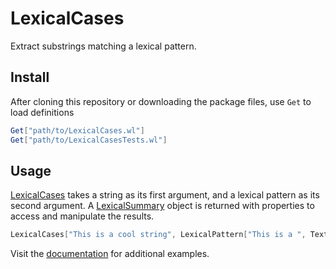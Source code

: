 # LexicalCases

Extract substrings matching a lexical pattern.

## Install
After cloning this repository or downloading the package files, use `Get` to load definitions
```Mathematica
Get["path/to/LexicalCases.wl"]
Get["path/to/LexicalCasesTests.wl"]
```

## Usage

[LexicalCases](https://dishmint.github.io/LexicalCases/LexicalCases.html) takes a string as its first argument, and a lexical pattern as its second argument. A [LexicalSummary](https://dishmint.github.io/LexicalCases/LexicalSummary.html) object is returned with properties to access and manipulate the results.

```Mathematica
LexicalCases["This is a cool string", LexicalPattern["This is a ", TextType["Adjective"], " string"]]
```

Visit the [documentation](https://dishmint.github.io/LexicalCases/) for additional examples.

